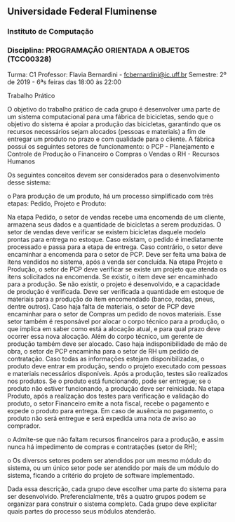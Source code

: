 ## Universidade Federal Fluminense
### Instituto de Computação


### Disciplina: PROGRAMAÇÃO ORIENTADA A OBJETOS (TCC00328)
Turma: C1
Professor: Flavia Bernardini - fcbernardini@ic.uff.br
Semestre: 2º de 2019 - 6ªs feiras das 18:00 às 22:00

Trabalho Prático

O objetivo do trabalho prático de cada grupo é desenvolver uma parte de um sistema computacional para uma fábrica de bicicletas, sendo que o objetivo do sistema é apoiar a produção das bicicletas, garantindo que os recursos necessários sejam alocados (pessoas e materiais) a fim de entregar um produto no prazo e com qualidade para o cliente.
A fábrica possui os seguintes setores de funcionamento:
o PCP - Planejamento e Controle de Produção
o Financeiro
o Compras
o Vendas
o RH - Recursos Humanos

Os seguintes conceitos devem ser considerados para o desenvolvimento desse sistema:

o Para produção de um produto, há um processo simplificado com três etapas: 
Pedido, Projeto e Produto:

Na etapa Pedido, o setor de vendas recebe uma encomenda de um cliente, armazena seus dados e a quantidade de bicicletas a serem produzidas. O setor de vendas deve verificar se existem bicicletas daquele modelo prontas para entrega no estoque. Caso existam, o pedido é imediatamente processado e passa para a etapa de entrega. Caso contrário, o setor deve encaminhar a encomenda para o setor de PCP.
Deve ser feita uma baixa de itens vendidos no sistema, após a venda ser concluída.
Na etapa Projeto e Produção, o setor de PCP deve verificar se existe um projeto que atenda os itens solicitados na encomenda. Se existir, o item deve ser encaminhado para a produção. Se não existir, o projeto é desenvolvido, e a capacidade de produção é verificada. Deve ser verificada a quantidade em estoque de materiais para a produção do item encomendado (banco, rodas, pneus, dentre outros). Caso haja falta de materiais, o setor de PCP deve encaminhar para o setor de Compras um pedido de novos materiais. Esse setor também é responsável por alocar o corpo técnico para a produção, o que implica em saber como está a
alocação atual, e para qual prazo deve ocorrer essa nova alocação. Além do corpo técnico, um gerente de produção também deve ser alocado. Caso haja indisponibilidade de mão de obra, o setor de PCP encaminha para o setor de RH um pedido de contratação. Caso todas as informações estejam disponibilizadas, o produto deve entrar em produção, sendo o projeto executado com pessoas e materiais necessários disponíveis. Após a produção, testes são realizados nos produtos. Se o produto está funcionando, pode ser entregue; se o produto não estiver funcionando, a produção deve ser reiniciada.
Na etapa Produto, após a realização dos testes para verificação e validação do produto, o setor Financeiro emite a nota fiscal, recebe o pagamento e expede o produto para entrega. Em caso de ausência no pagamento, o produto não será entregue e será expedida uma nota de aviso ao comprador.

o Admite-se que não faltam recursos financeiros para a produção, e assim nunca há impedimento de compras e contratações (setor de RH);

o Os diversos setores podem ser atendidos por um mesmo módulo do sistema, ou um único setor pode ser atendido por mais de um módulo do sistema, ficando a critério do projeto de software implementado.

Dada essa descrição, cada grupo deve escolher uma parte do sistema para ser desenvolvido. Preferencialmente, três a quatro grupos podem se organizar para construir o sistema completo. Cada grupo deve explicitar quais partes do processo seus módulos atenderão.

